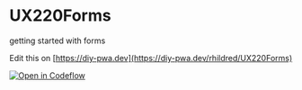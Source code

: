 # UX220Forms
getting started with forms

Edit this on [https://diy-pwa.dev](https://diy-pwa.dev/rhildred/UX220Forms)

[![Open in Codeflow](https://developer.stackblitz.com/img/open_in_codeflow.svg)](https:///pr.new/emilyychau/UX220-W07)
